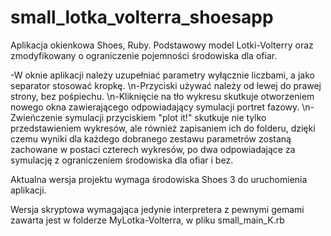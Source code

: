 # small_lotka_volterra_shoesapp
Aplikacja okienkowa Shoes, Ruby. Podstawowy model Lotki-Volterry oraz zmodyfikowany o ograniczenie pojemności środowiska dla ofiar.


-W oknie aplikacji należy uzupełniać parametry wyłącznie liczbami, a jako separator stosować kropkę.
\n-Przyciski używać należy od lewej do prawej strony, bez pośpiechu.
\n-Kliknięcie na tło wykresu skutkuje otworzeniem nowego okna zawierającego odpowiadający symulacji portret fazowy.
\n-Zwieńczenie symulacji przyciskiem "plot it!" skutkuje nie tylko przedstawieniem wykresów, ale również zapisaniem ich do folderu, dzięki czemu wyniki dla każdego dobranego zestawu parametrów zostaną zachowane w postaci czterech wykresów, po dwa odpowiadające za symulację z ograniczeniem środowiska dla ofiar i bez.

Aktualna wersja projektu wymaga środowiska Shoes 3 do uruchomienia aplikacji.

Wersja skryptowa wymagająca jedynie interpretera z pewnymi gemami zawarta jest w folderze MyLotka-Volterra, w pliku small_main_K.rb
